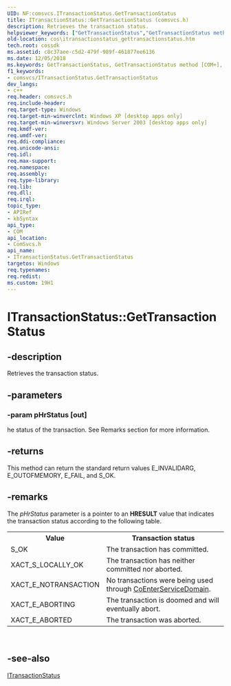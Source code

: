 ```yaml
---
UID: NF:comsvcs.ITransactionStatus.GetTransactionStatus
title: ITransactionStatus::GetTransactionStatus (comsvcs.h)
description: Retrieves the transaction status.
helpviewer_keywords: ["GetTransactionStatus","GetTransactionStatus method [COM+]","GetTransactionStatus method [COM+]","ITransactionStatus interface","ITransactionStatus interface [COM+]","GetTransactionStatus method","ITransactionStatus.GetTransactionStatus","ITransactionStatus::GetTransactionStatus","_cos_ITransactionStatus_GetTransactionStatus","comsvcs/ITransactionStatus::GetTransactionStatus","cos.itransactionstatus_gettransactionstatus"]
old-location: cos\itransactionstatus_gettransactionstatus.htm
tech.root: cossdk
ms.assetid: c8c37aee-c5d2-479f-989f-461877ee6136
ms.date: 12/05/2018
ms.keywords: GetTransactionStatus, GetTransactionStatus method [COM+], GetTransactionStatus method [COM+],ITransactionStatus interface, ITransactionStatus interface [COM+],GetTransactionStatus method, ITransactionStatus.GetTransactionStatus, ITransactionStatus::GetTransactionStatus, _cos_ITransactionStatus_GetTransactionStatus, comsvcs/ITransactionStatus::GetTransactionStatus, cos.itransactionstatus_gettransactionstatus
f1_keywords:
- comsvcs/ITransactionStatus.GetTransactionStatus
dev_langs:
- c++
req.header: comsvcs.h
req.include-header: 
req.target-type: Windows
req.target-min-winverclnt: Windows XP [desktop apps only]
req.target-min-winversvr: Windows Server 2003 [desktop apps only]
req.kmdf-ver: 
req.umdf-ver: 
req.ddi-compliance: 
req.unicode-ansi: 
req.idl: 
req.max-support: 
req.namespace: 
req.assembly: 
req.type-library: 
req.lib: 
req.dll: 
req.irql: 
topic_type:
- APIRef
- kbSyntax
api_type:
- COM
api_location:
- ComSvcs.h
api_name:
- ITransactionStatus.GetTransactionStatus
targetos: Windows
req.typenames: 
req.redist: 
ms.custom: 19H1
---
```


# ITransactionStatus::GetTransactionStatus


## -description


Retrieves the transaction status.


## -parameters




### -param pHrStatus [out]

he status of the transaction. See Remarks section for more information.


## -returns



This method can return the standard return values E_INVALIDARG, E_OUTOFMEMORY, E_FAIL, and S_OK.




## -remarks



The <i>pHrStatus</i> parameter is a pointer to an <b>HRESULT</b> value that indicates the transaction status according to the following table.

<table>
<tr>
<th>Value</th>
<th>Transaction status</th>
</tr>
<tr>
<td>S_OK
</td>
<td>The transaction has committed.
</td>
</tr>
<tr>
<td>XACT_S_LOCALLY_OK
</td>
<td>The transaction has neither committed nor aborted.
</td>
</tr>
<tr>
<td>XACT_E_NOTRANSACTION
</td>
<td>No transactions were being used through <a href="https://docs.microsoft.com/windows/desktop/api/comsvcs/nf-comsvcs-coenterservicedomain">CoEnterServiceDomain</a>.
</td>
</tr>
<tr>
<td>XACT_E_ABORTING
</td>
<td>The transaction is doomed and will eventually abort.
</td>
</tr>
<tr>
<td>XACT_E_ABORTED
</td>
<td>The transaction was aborted.
</td>
</tr>
</table>
 




## -see-also




<a href="https://docs.microsoft.com/windows/desktop/api/comsvcs/nn-comsvcs-itransactionstatus">ITransactionStatus</a>
 

 

